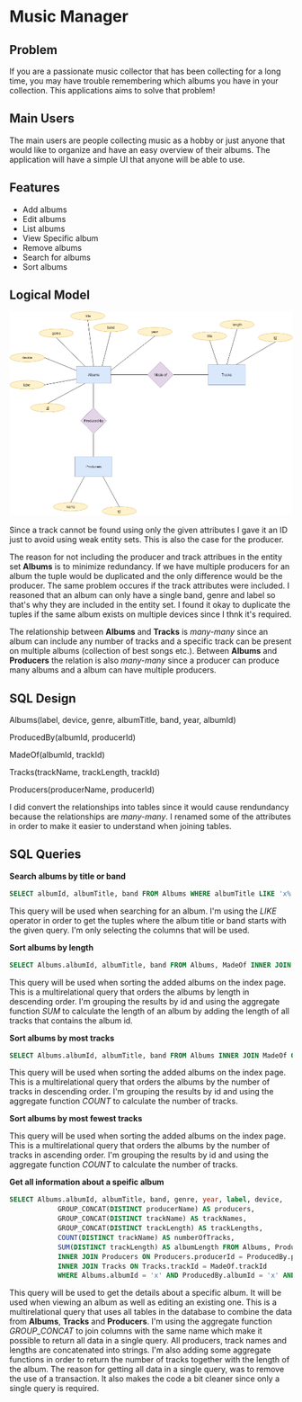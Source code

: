 # Music Manager

## Problem

If you are a passionate music collector that has been collecting for a long time, you may have trouble remembering which albums you have in your collection. This applications aims to solve that problem!

## Main Users

The main users are people collecting music as a hobby or just anyone that would like to organize and have an easy overview of their albums. The application will have a simple UI that anyone will be able to use.

## Features

- Add albums
- Edit albums
- List albums
- View Specific album
- Remove albums
- Search for albums
- Sort albums

## Logical Model

![Logical model](/diagrams/logical-model.png)

Since a track cannot be found using only the given attributes I gave it an ID just to avoid using weak entity sets. This is also the case for the producer.

The reason for not including the producer and track attribues in the entity set **Albums** is to minimize redundancy. If we have multiple producers for an album the tuple would be duplicated and the only difference would be the producer. The same problem occures if the track attributes were included. I reasoned that an album can only have a single band, genre and label so that's why they are included in the entity set. I found it okay to duplicate the tuples if the same album exists on multiple devices since I thnk it's required.

The relationship between **Albums** and **Tracks** is _many-many_ since an album can include any number of tracks and a specific track can be present on multiple albums (collection of best songs etc.). Between **Albums** and **Producers** the relation is also _many-many_ since a producer can produce many albums and a album can have multiple producers.

## SQL Design

Albums(label, device, genre, albumTitle, band, year, albumId)

ProducedBy(albumId, producerId)

MadeOf(albumId, trackId)

Tracks(trackName, trackLength, trackId)

Producers(producerName, producerId)

I did convert the relationships into tables since it would cause rendundancy because the relationships are _many-many_. I renamed some of the attributes in order to make it easier to understand when joining tables.

## SQL Queries

**Search albums by title or band**

```sql
SELECT albumId, albumTitle, band FROM Albums WHERE albumTitle LIKE 'x%' OR band LIKE 'x%'
```

This query will be used when searching for an album. I'm using the _LIKE_ operator in order to get the tuples where the album title or band starts with the given query. I'm only selecting the columns that will be used.

**Sort albums by length**

```sql
SELECT Albums.albumId, albumTitle, band FROM Albums, MadeOf INNER JOIN Tracks ON MadeOf.trackId = Tracks.trackId AND MadeOf.albumId = Albums.albumId GROUP BY Albums.albumId ORDER BY SUM(trackLength) DESC
```

This query will be used when sorting the added albums on the index page. This is a multirelational query that orders the albums by length in descending order. I'm grouping the results by id and using the aggregate function _SUM_ to calculate the length of an album by adding the length of all tracks that contains the album id.

**Sort albums by most tracks**

```sql
SELECT Albums.albumId, albumTitle, band FROM Albums INNER JOIN MadeOf ON MadeOf.albumId = Albums.albumId GROUP BY Albums.albumId ORDER BY COUNT(MadeOf.trackId) DESC
```

This query will be used when sorting the added albums on the index page. This is a multirelational query that orders the albums by the number of tracks in descending order. I'm grouping the results by id and using the aggregate function _COUNT_ to calculate the number of tracks.

**Sort albums by most fewest tracks**

This query will be used when sorting the added albums on the index page. This is a multirelational query that orders the albums by the number of tracks in ascending order. I'm grouping the results by id and using the aggregate function _COUNT_ to calculate the number of tracks.

**Get all information about a speific album**

```sql
SELECT Albums.albumId, albumTitle, band, genre, year, label, device,
            GROUP_CONCAT(DISTINCT producerName) AS producers,
            GROUP_CONCAT(DISTINCT trackName) AS trackNames,
            GROUP_CONCAT(DISTINCT trackLength) AS trackLengths,
            COUNT(DISTINCT trackName) AS numberOfTracks,
            SUM(DISTINCT trackLength) AS albumLength FROM Albums, ProducedBy, MadeOf
            INNER JOIN Producers ON Producers.producerId = ProducedBy.producerId
            INNER JOIN Tracks ON Tracks.trackId = MadeOf.trackId
            WHERE Albums.albumId = 'x' AND ProducedBy.albumId = 'x' AND MadeOf.albumId = 'x'
```

This query will be used to get the details about a specific album. It will be used when viewing an album as well as editing an existing one. This is a multirelational query that uses all tables in the database to combine the data from **Albums**, **Tracks** and **Producers**. I'm using the aggregate function _GROUP_CONCAT_ to join columns with the same name which make it possible to return all data in a single query. All producers, track names and lengths are concatenated into strings. I'm also adding some aggregate functions in order to return the number of tracks together with the length of the album. The reason for getting all data in a single query, was to remove the use of a transaction. It also makes the code a bit cleaner since only a single query is required.
